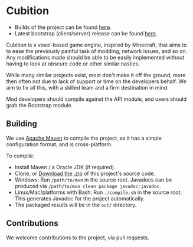Cubition
========

* Builds of the project can be found [here](http://dl.cubition.net).
* Latest bootstrap (client/server) release can be found [here](http://dl.cubition.net?latest=1).

Cubition is a voxel-based game engine, inspired by Minecraft, that aims to
to ease the previously painful task of modding, network issues, and so on.
Any modifications made should be able to be easily implemented without having to look
at obscure code or other similar nasties.

While many similar projects exist, most don't make it off the ground, more
then often not due to lack of support or time on the developers behalf. We aim 
to fix all this, with a skilled team and a firm destination in mind.

Mod developers should compile against the API module, and users should grab the Bootstrap module.

Building
--------

We use [Apache Maven](http://maven.apache.org) to compile the project, as it has a simple
configuration format, and is cross-platform.

To compile:
- Install Maven / a Oracle JDK (if required).
- Clone, or [Download the .zip](https://github.com/Cubition/Cubition/archive/master.zip) of this project's source code.
- Windows: Run `/path/to/mvn` in the source root. Javadocs can be produced via `/path/to/mvn clean package javadoc:javadoc`.
- Linux/Mac/platforms with Bash: Run `./compile.sh` in the source root. This generates Javadoc for the project automatically.
- The packaged results will be in the `out/` directory.

Contributions
-------------

We welcome contributions to the project, via pull requests.